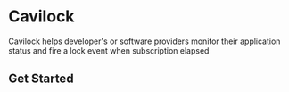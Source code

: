 # Cavilock
Cavilock helps developer's or software providers monitor their application status and fire a lock event when subscription elapsed

## Get Started
``` Composer require cavidel/cavilock
```